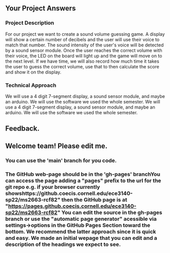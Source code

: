 ## Your Project Answers

### Project Description

For our project we want to create a sound volume guessing game. A display will show a certain number of decibels and the user will use their voice to match that number. The sound intensity of the user's voice will be detected by a sound sensor module. Once the user reaches the correct volume with their voice, the LED on the board will light up and the game will move on to the next level. If we have time, we will also record how much time it takes the user to guess the correct volume, use that to then calculate the score and show it on the display.
### Technical Approach

We will use a 4 digit 7-segment display, a sound sensor module, and maybe an arduino. We will use the software we used the whole semester.
We will use a 4 digit 7-segment display, a sound sensor module, and maybe an arduino. We will use the software we used the whole semester.

## Feedback.

## Welcome team! Please edit me.
### You can use the 'main' branch for you code.
### The GitHub web-page should be in the 'gh-pages' branchYou can access the page adding a "pages" prefix to the url for the git repo e.g. if your browser currently showshttps://github.coecis.cornell.edu/ece3140-sp22/ms2663-rcf82" then the GitHub page is at "https://pages.github.coecis.cornell.edu/ece3140-sp22/ms2663-rcf82" You can edit the source in the gh-pages branch or use the "automatic page generator" acessible via settings->options in the GitHub Pages Section toward the bottom. We recommend the latter approach since it is quick and easy. We made an initial wepage that you can edit and a description of the headings we expect to see.